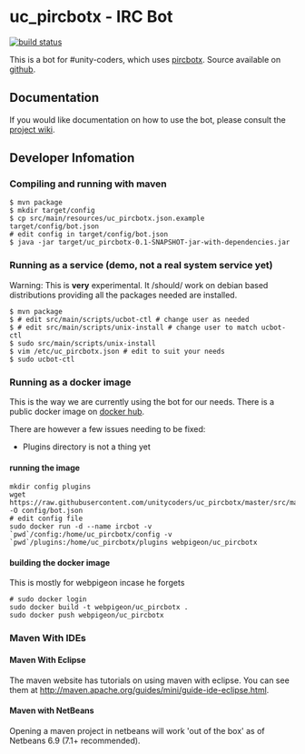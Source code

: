 # uc_pircbotx - IRC Bot
[![build
status](https://git.fossgalaxy.com/open-source/irc-bot/badges/master/build.svg)](https://git.fossgalaxy.com/open-source/irc-bot/commits/master)

This is a bot for #unity-coders, which uses [pircbotx][pircbotx]. Source available on
[github](http://git.unitycoders.co.uk/uc_pircbotx).

## Documentation
If you would like documentation on how to use the bot, please consult the
[project wiki](https://github.com/unitycoders/uc_pircbotx/wiki).

## Developer Infomation

### Compiling and running with maven
    $ mvn package
    $ mkdir target/config
    $ cp src/main/resources/uc_pircbotx.json.example target/config/bot.json
    # edit config in target/config/bot.json
    $ java -jar target/uc_pircbotx-0.1-SNAPSHOT-jar-with-dependencies.jar

### Running as a service (demo, not a real system service yet)
Warning: This is **very** experimental. It /should/ work on debian based distributions providing all the packages needed are installed.

    $ mvn package
    $ # edit src/main/scripts/ucbot-ctl # change user as needed
    $ # edit src/main/scripts/unix-install # change user to match ucbot-ctl
    $ sudo src/main/scripts/unix-install
    $ vim /etc/uc_pircbotx.json # edit to suit your needs
    $ sudo ucbot-ctl

### Running as a docker image
This is the way we are currently using the bot for our needs. There is a
public docker image on [docker hub](https://hub.docker.com/r/webpigeon/uc_pircbotx/).

There are however a few issues needing to be fixed:
* Plugins directory is not a thing yet

#### running the image
```
mkdir config plugins
wget https://raw.githubusercontent.com/unitycoders/uc_pircbotx/master/src/main/resources/uc_pircbotx.json.example -O config/bot.json
# edit config file
sudo docker run -d --name ircbot -v `pwd`/config:/home/uc_pircbotx/config -v `pwd`/plugins:/home/uc_pircbotx/plugins webpigeon/uc_pircbotx
```


#### building the docker image
This is mostly for webpigeon incase he forgets

```
# sudo docker login
sudo docker build -t webpigeon/uc_pircbotx .
sudo docker push webpigeon/uc_pircbotx
```

### Maven With IDEs
#### Maven With Eclipse
The maven website has tutorials on using maven with eclipse. You can see them at http://maven.apache.org/guides/mini/guide-ide-eclipse.html.

#### Maven with NetBeans
Opening a maven project in netbeans will work 'out of the box' as of Netbeans 6.9 (7.1+ recommended).

[pircbotx]: http://code.google.com/p/pircbotx/
